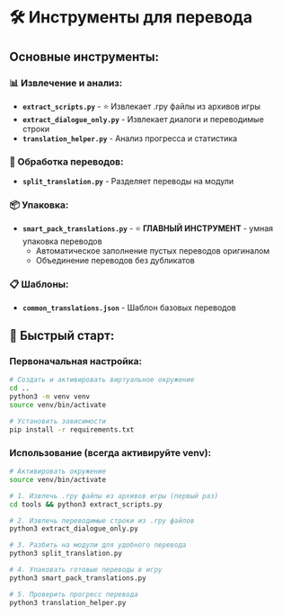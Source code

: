 # 🛠️ Инструменты для перевода

## Основные инструменты:

### 📊 Извлечение и анализ:
- **`extract_scripts.py`** - ⭐ Извлекает .rpy файлы из архивов игры
- **`extract_dialogue_only.py`** - Извлекает диалоги и переводимые строки
- **`translation_helper.py`** - Анализ прогресса и статистика

### 🔄 Обработка переводов:
- **`split_translation.py`** - Разделяет переводы на модули

### 📦 Упаковка:
- **`smart_pack_translations.py`** - ⭐ **ГЛАВНЫЙ ИНСТРУМЕНТ** - умная упаковка переводов
  - Автоматическое заполнение пустых переводов оригиналом
  - Объединение переводов без дубликатов

### 📋 Шаблоны:
- **`common_translations.json`** - Шаблон базовых переводов

## 🚀 Быстрый старт:

### Первоначальная настройка:
```bash
# Создать и активировать виртуальное окружение
cd ..
python3 -m venv venv
source venv/bin/activate

# Установить зависимости
pip install -r requirements.txt
```

### Использование (всегда активируйте venv):
```bash
# Активировать окружение
source venv/bin/activate

# 1. Извлечь .rpy файлы из архивов игры (первый раз)
cd tools && python3 extract_scripts.py

# 2. Извлечь переводимые строки из .rpy файлов
python3 extract_dialogue_only.py

# 3. Разбить на модули для удобного перевода
python3 split_translation.py

# 4. Упаковать готовые переводы в игру
python3 smart_pack_translations.py

# 5. Проверить прогресс перевода
python3 translation_helper.py
```
